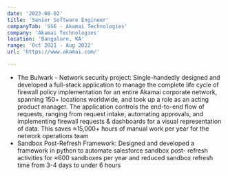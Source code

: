 ```yaml
---
date: '2023-08-02'
title: 'Senior Software Engineer'
companyTab: 'SSE - Akamai Technologies'
company: 'Akamai Technologies'
location: 'Bangalore, KA'
range: 'Oct 2021 - Aug 2022'
url: 'https://www.akamai.com/'

---
```


- <a class ="inline-link">The Bulwark - Network security project:</a> Single-handedly designed and developed a full-stack application to manage the complete life cycle of firewall policy implementation for an entire Akamai corporate network, spanning 150+ locations worldwide, and took up a role as an acting product manager. The application controls the end-to-end flow of requests, ranging from request intake, automating approvals, and implementing firewall requests & dashboards for a visual representation of data. This saves ≈15,000+ hours of manual work per year for the network operations team
- <a class ="inline-link">Sandbox Post-Refresh Framework:</a> Designed and developed a framework in python to automate salesforce sandbox post- refresh activities for ≈600 sandboxes per year and reduced sandbox refresh time from 3-4 days to under 6 hours
